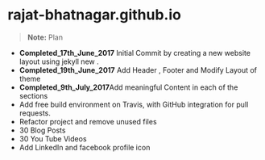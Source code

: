 # rajat-bhatnagar.github.io
> **Note:** Plan
 - **Completed_17th_June_2017** Initial Commit by creating a new website layout using jekyll new .
 - **Completed_19th_June_2017** Add Header , Footer and Modify Layout of theme
 - **Completed_9th_July_2017**Add meaningful Content in each of the sections
 - Add free build environment on Travis, with GitHub integration for pull requests.
 - Refactor project and remove unused files
 - 30 Blog Posts
 - 30 You Tube Videos
 - Add LinkedIn and facebook profile icon
